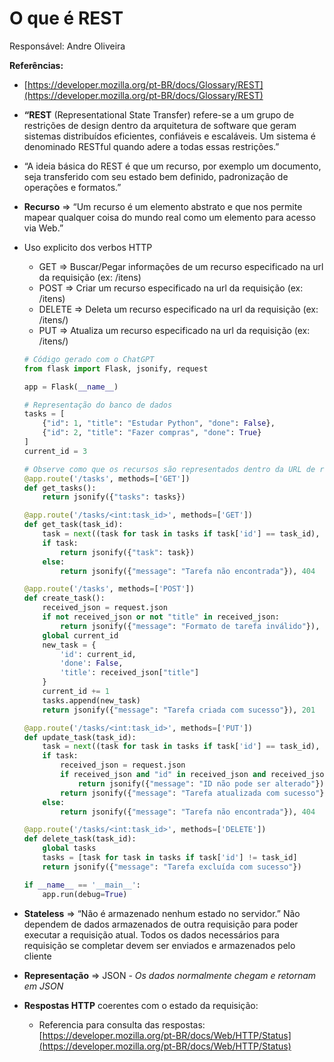 # O que é REST

Responsável: Andre Oliveira

**Referências:**

- [https://developer.mozilla.org/pt-BR/docs/Glossary/REST](https://developer.mozilla.org/pt-BR/docs/Glossary/REST)

- **“REST** (Representational State Transfer) refere-se a um grupo de restrições de design dentro da arquitetura de software que geram sistemas distribuídos eficientes, confiáveis e escaláveis. Um sistema é denominado RESTful quando adere a todas essas restrições.”

- “A ideia básica do REST é que um recurso, por exemplo um documento, seja transferido com seu estado bem definido, padronização de operações e formatos.”

- **Recurso** ⇒ “Um recurso é um elemento abstrato e que nos permite mapear qualquer coisa do mundo real como um elemento para acesso via Web.”

- Uso explicito dos verbos HTTP
    - GET ⇒ Buscar/Pegar informações de um recurso especificado na url da requisição (ex: /itens)
    - POST ⇒ Criar um recurso especificado na url da requisição (ex: /itens)
    - DELETE ⇒ Deleta um recurso especificado na url da requisição (ex: /itens/<id>)
    - PUT ⇒ Atualiza um recurso especificado na url da requisição (ex: /itens/<id>)
    
    ```python
    # Código gerado com o ChatGPT
    from flask import Flask, jsonify, request

    app = Flask(__name__)

    # Representação do banco de dados 
    tasks = [
        {"id": 1, "title": "Estudar Python", "done": False},
        {"id": 2, "title": "Fazer compras", "done": True}
    ]
    current_id = 3

    # Observe como que os recursos são representados dentro da URL de requisição, ou seja, apenas lendo o caminho do recurso + seu verbo HTTP é possível ter uma ideia do que essa rota deve retornar e fazer
    @app.route('/tasks', methods=['GET'])
    def get_tasks():
        return jsonify({"tasks": tasks})

    @app.route('/tasks/<int:task_id>', methods=['GET'])
    def get_task(task_id):
        task = next((task for task in tasks if task['id'] == task_id), None)
        if task:
            return jsonify({"task": task})
        else:
            return jsonify({"message": "Tarefa não encontrada"}), 404

    @app.route('/tasks', methods=['POST'])
    def create_task():
        received_json = request.json
        if not received_json or not "title" in received_json:
            return jsonify({"message": "Formato de tarefa inválido"}), 400
        global current_id
        new_task = {
            'id': current_id,
            'done': False,
            'title': received_json["title"]
        }
        current_id += 1
        tasks.append(new_task)
        return jsonify({"message": "Tarefa criada com sucesso"}), 201

    @app.route('/tasks/<int:task_id>', methods=['PUT'])
    def update_task(task_id):
        task = next((task for task in tasks if task['id'] == task_id), None)
        if task:
            received_json = request.json
            if received_json and "id" in received_json and received_json["id"] != task_id:
                return jsonify({"message": "ID não pode ser alterado"}), 400
            return jsonify({"message": "Tarefa atualizada com sucesso"})
        else:
            return jsonify({"message": "Tarefa não encontrada"}), 404

    @app.route('/tasks/<int:task_id>', methods=['DELETE'])
    def delete_task(task_id):
        global tasks
        tasks = [task for task in tasks if task['id'] != task_id]
        return jsonify({"message": "Tarefa excluída com sucesso"})

    if __name__ == '__main__':
        app.run(debug=True)
    ```
    

- **Stateless** ⇒ “Não é armazenado nenhum estado no servidor.” Não dependem de dados armazenados de outra requisição para poder executar a requisição atual. Todos os dados necessários para requisição se completar devem ser enviados e armazenados pelo cliente

- **Representação** ⇒ JSON - *Os dados normalmente chegam e retornam em JSON*

- **Respostas HTTP** coerentes com o estado da requisição:
    - Referencia para consulta das respostas: 
    [https://developer.mozilla.org/pt-BR/docs/Web/HTTP/Status](https://developer.mozilla.org/pt-BR/docs/Web/HTTP/Status)